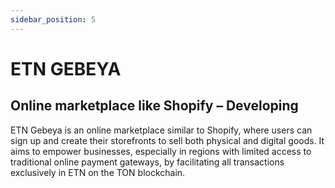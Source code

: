 ```yaml
---
sidebar_position: 5
---
```


# ETN GEBEYA

## Online marketplace like Shopify – Developing

ETN Gebeya is an online marketplace similar to Shopify, where users can sign up and create their storefronts to sell both physical and digital goods. It aims to empower businesses, especially in regions with limited access to traditional online payment gateways, by facilitating all transactions exclusively in ETN on the TON blockchain.
